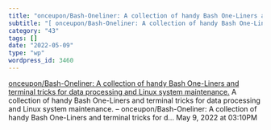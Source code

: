```yaml
---
title: "onceupon/Bash-Oneliner: A collection of handy Bash One-Liners and terminal tricks for data processing and Linux system maintenance."
subtitle: "[ onceupon/Bash-Oneliner: A collection of handy Bash One-Liners and terminal tricks for data process..."
category: "43"
tags: []
date: "2022-05-09"
type: "wp"
wordpress_id: 3460
---
```

[ onceupon/Bash-Oneliner: A collection of handy Bash One-Liners and terminal tricks for data processing and Linux system maintenance.](https://github.com/onceupon/Bash-Oneliner)
 A collection of handy Bash One-Liners and terminal tricks for data processing and Linux system maintenance. – onceupon/Bash-Oneliner: A collection of handy Bash One-Liners and terminal tricks for d…
May 9, 2022 at 03:10PM